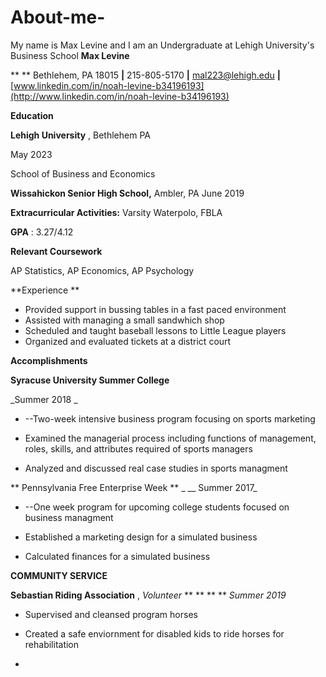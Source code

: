 # About-me-
My name is Max Levine and I am an Undergraduate at Lehigh University's Business School 
**Max Levine**

** ** Bethlehem, PA 18015 **|** 215-805-5170 **|** [mal223@lehigh.edu](mailto:mal223@lehigh.edu) **|** [www.linkedin.com/in/noah-levine-b34196193](http://www.linkedin.com/in/noah-levine-b34196193)



**Education**

**Lehigh University** , Bethlehem PA

May 2023

School of Business and Economics

**Wissahickon Senior High School,** Ambler, PA                                                                                                                 June 2019

**Extracurricular Activities:** Varsity Waterpolo, FBLA

**GPA** : 3.27/4.12

**Relevant Coursework**

AP Statistics, AP Economics, AP Psychology



**Experience  **

- Provided support in bussing tables in a fast paced environment
- Assisted with managing a small sandwhich shop
- Scheduled and taught baseball lessons to Little League players
- Organized and evaluated tickets at a district court



**Accomplishments**

**Syracuse University Summer College**

_Summer 2018                                                                                                                                            _

- --Two-week intensive business program focusing on sports marketing

- Examined the managerial process including functions of management, roles, skills, and attributes required of sports managers
- Analyzed and discussed real case studies in sports managment

** Pennsylvania Free Enterprise Week        ** _         __                                                                                                                                                          Summer 2017_

- --One week program for upcoming college students focused on business managment

- Established a marketing design for a simulated business
- Calculated finances for a simulated business

**COMMUNITY SERVICE**

**Sebastian Riding Association** , _Volunteer_ ** **  **                                                                                                                                                         ** _Summer 2019_

- Supervised and cleansed program horses
- Created a safe enviornment for disabled kids to ride horses for rehabilitation



-
